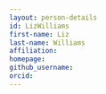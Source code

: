 ```yaml
---
layout: person-details
id: LizWilliams
first-name: Liz
last-name: Williams
affiliation:
homepage:
github_username: 
orcid:
---
```

